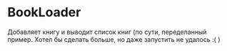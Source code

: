 # BookLoader
Добавляет книгу и выводит список книг 
(по сути, переделанный пример. Хотел бы сделать больше, но даже запустить не удалось :( )
